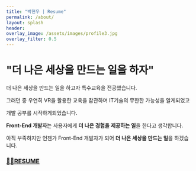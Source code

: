 ```yaml
---  
title: "박현우 | Resume"
permalink: /about/
layout: splash
header:
overlay_image: /assets/images/profile3.jpg
overlay_filter: 0.5
---
```


# "더 나은 세상을 만드는 일을 하자"


더 나은 세상을 만드는 일을 하고자 특수교육을 전공했습니다.

그러던 중 우연히 VR을 활용한 교육을 참관하며 IT기술의 무한한 가능성을 알게되었고

 개발 공부를 시작하게되었습니다.


**Front-End 개발자**는 사용자에게 **더 나은 경험을 제공하는 일**을 한다고 생각합니다.

아직 부족하지만 언젠가 Front-End 개발자가 되어 **더 나은 세상을 만드는 일**을 하겠습니다.
<br>

### [👨‍💻RESUME](https://fabulous-bed-afc.notion.site/601b28463e824b8f95942677423b643b)
<!-- <h1>박현우|Resume</h1> -->
